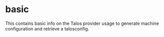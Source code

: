 # basic

This contains basic info on the Talos provider usage to generate machine configuration and retrieve a talosconfig.

